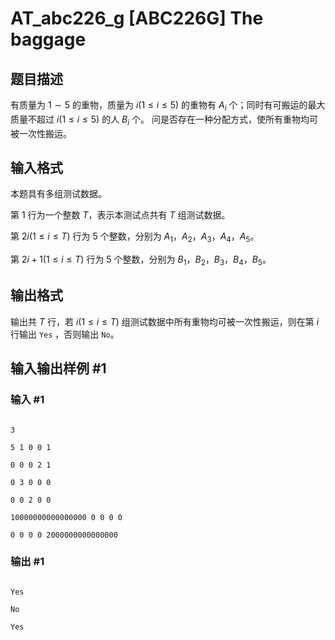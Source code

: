 # AT_abc226_g [ABC226G] The baggage

## 题目描述

有质量为 $1 \sim 5$ 的重物，质量为 $i(1 \leq i \leq 5)$ 的重物有 $A_i$ 个；同时有可搬运的最大质量不超过 $i(1 \leq i \leq 5)$ 的人 $B_i$ 个。 问是否存在一种分配方式，使所有重物均可被一次性搬运。

## 输入格式

本题具有多组测试数据。

第 $1$ 行为一个整数 $T$，表示本测试点共有 $T$ 组测试数据。

第 $2i (1 ≤ i ≤ T)$ 行为 $5$ 个整数，分别为 $A_{1}$，$A_{2}$，$A_{3}$，$A_{4}$，$A_{5}$。

第 $2i+1 (1 ≤ i ≤ T)$ 行为 $5$ 个整数，分别为 $B_{1}$，$B_{2}$，$B_{3}$，$B_{4}$，$B_{5}$。

## 输出格式

输出共 $T$ 行，若 $i (1 ≤ i ≤ T)$ 组测试数据中所有重物均可被一次性搬运，则在第 $i$ 行输出 `Yes` ，否则输出 `No`。

## 输入输出样例 #1

### 输入 #1

```
3
5 1 0 0 1
0 0 0 2 1
0 3 0 0 0
0 0 2 0 0
10000000000000000 0 0 0 0
0 0 0 0 2000000000000000
```

### 输出 #1

```
Yes
No
Yes
```